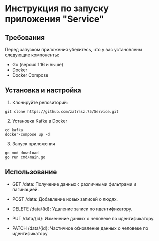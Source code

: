 # Инструкция по запуску приложения "Service"

## Требования

Перед запуском приложения убедитесь, что у вас установлены следующие компоненты:
- Go (версия 1.16 и выше)
- Docker
- Docker Compose

## Установка и настройка

1. Клонируйте репозиторий:

```shell
git clone https://github.com/zatrasz.75/Service.git
```
2. Установка Kafka  в Docker

```shell
cd kafka
docker-compose up -d
```

3. Запуск приложения
```shell
go mod download
go run cmd/main.go
```
## Использование

* GET /data: Получение данных с различными фильтрами и пагинацией.

* POST /data: Добавление новых записей о людях.

* DELETE /data/{id}: Удаление записи по идентификатору.

* PUT /data/{id}: Изменение данных о человеке по идентификатору.

* PATCH /data/{id}: Частичное обновление данных о человеке по идентификатору
